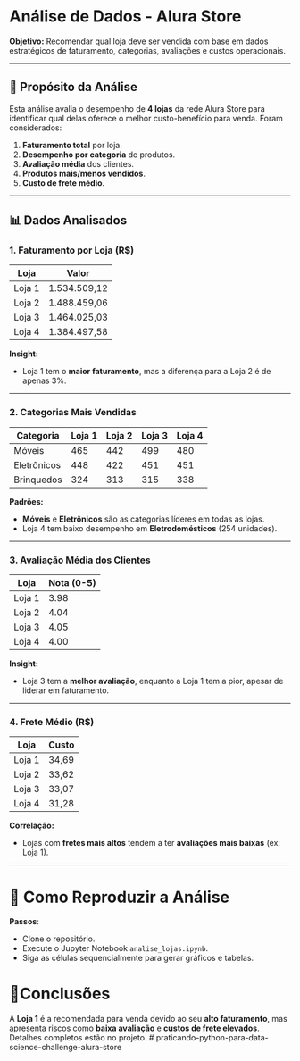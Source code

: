 # Análise de Dados - Alura Store

**Objetivo:** Recomendar qual loja deve ser vendida com base em dados estratégicos de faturamento, categorias, avaliações e custos operacionais.

---

## 🎯 Propósito da Análise
Esta análise avalia o desempenho de **4 lojas** da rede Alura Store para identificar qual delas oferece o melhor custo-benefício para venda. Foram considerados:

1. **Faturamento total** por loja.
2. **Desempenho por categoria** de produtos.
3. **Avaliação média** dos clientes.
4. **Produtos mais/menos vendidos**.
5. **Custo de frete médio**.

---

## 📊 Dados Analisados

### 1. Faturamento por Loja (R$)
| Loja   | Valor            |
|--------|------------------|
| Loja 1 | 1.534.509,12     |
| Loja 2 | 1.488.459,06     |
| Loja 3 | 1.464.025,03     |
| Loja 4 | 1.384.497,58     |

**Insight:**  
- Loja 1 tem o **maior faturamento**, mas a diferença para a Loja 2 é de apenas 3%.

---

### 2. Categorias Mais Vendidas
| Categoria           | Loja 1 | Loja 2 | Loja 3 | Loja 4 |
|----------------------|--------|--------|--------|--------|
| Móveis               | 465    | 442    | 499    | 480    |
| Eletrônicos          | 448    | 422    | 451    | 451    |
| Brinquedos           | 324    | 313    | 315    | 338    |

**Padrões:**  
- **Móveis** e **Eletrônicos** são as categorias líderes em todas as lojas.
- Loja 4 tem baixo desempenho em **Eletrodomésticos** (254 unidades).

---

### 3. Avaliação Média dos Clientes
| Loja   | Nota (0-5) |
|--------|------------|
| Loja 1 | 3.98       |
| Loja 2 | 4.04       |
| Loja 3 | 4.05       |
| Loja 4 | 4.00       |

**Insight:**  
- Loja 3 tem a **melhor avaliação**, enquanto a Loja 1 tem a pior, apesar de liderar em faturamento.

---

### 4. Frete Médio (R$)
| Loja   | Custo       |
|--------|-------------|
| Loja 1 | 34,69       |
| Loja 2 | 33,62       |
| Loja 3 | 33,07       |
| Loja 4 | 31,28       |

**Correlação:**  
- Lojas com **fretes mais altos** tendem a ter **avaliações mais baixas** (ex: Loja 1).

---
# 🚀 Como Reproduzir a Análise

   **Passos**:
- Clone o repositório.
- Execute o Jupyter Notebook `analise_lojas.ipynb`.
- Siga as células sequencialmente para gerar gráficos e tabelas.

# 📌Conclusões
A **Loja 1** é a recomendada para venda devido ao seu **alto faturamento**, mas apresenta riscos como **baixa avaliação** e **custos de frete elevados**. Detalhes completos estão no projeto.
#   p r a t i c a n d o - p y t h o n - p a r a - d a t a - s c i e n c e - c h a l l e n g e - a l u r a - s t o r e 
 
 
